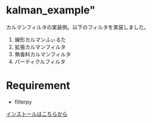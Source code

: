 # kalman_example"
カルマンフィルタの実装例。以下のフィルタを実装しました。

1. 線形カルマンふぃるた
2. 拡張カルマンフィルタ
3. 無香料カルマンフィルタ
4. パーティクルフィルタ

# Requirement

- filterpy 

[インストールはこちらから](https://filterpy.readthedocs.io/en/latest/)
